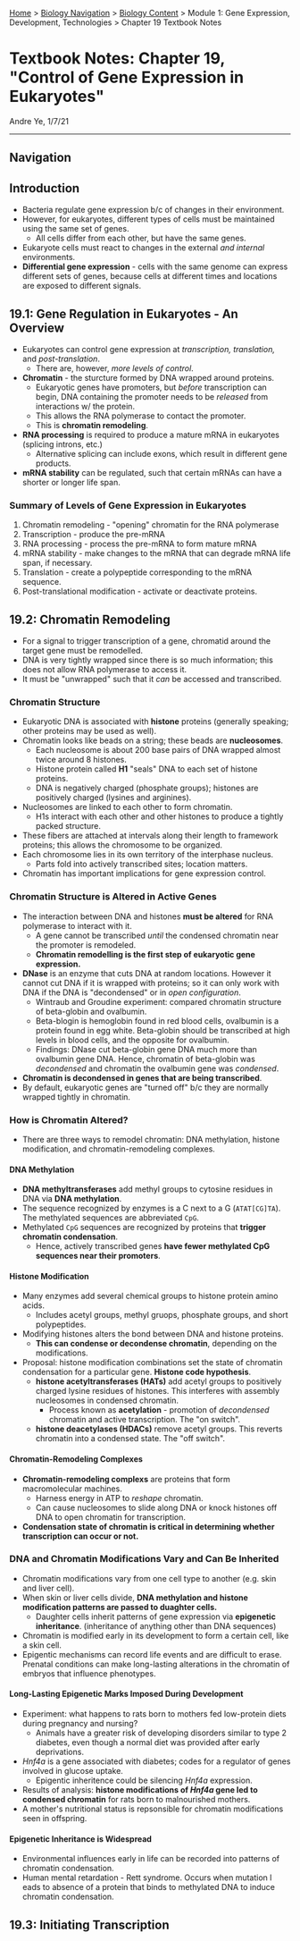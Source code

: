 [Home](https://andre-ye.github.io) > [Biology Navigation](https://andre-ye.github.io/biology/biology_navigation) > [Biology Content](https://andre-ye.github.io/biology/biology_navigation#biology-content) > Module 1: Gene Expression, Development, Technologies > Chapter 19 Textbook Notes

# Textbook Notes: Chapter 19, "Control of Gene Expression in Eukaryotes"
Andre Ye, 1/7/21

---

## Navigation

## Introduction
- Bacteria regulate gene expression b/c of changes in their environment.
- However, for eukaryotes, different types of cells must be maintained using the same set of genes.
  - All cells differ from each other, but have the same genes.
- Eukaryote cells must react to changes in the external  *and internal* environments.
- **Differential gene expression** - cells with the same genome can express different sets of genes, because cells at different times and locations are exposed to different signals.

## 19.1: Gene Regulation in Eukaryotes - An Overview
- Eukaryotes can control gene expression at *transcription, translation,* and *post-translation*.
  - There are, however, *more levels of control*.
- **Chromatin** - the sturcture formed by DNA wrapped around proteins.
  - Eukaryotic genes have promoters, but *before* transcription can begin, DNA containing the promoter needs to be *released* from interactions w/ the protein.
  - This allows the RNA polymerase to contact the promoter.
  - This is **chromatin remodeling**.
- **RNA processing** is required to produce a mature mRNA in eukaryotes (splicing introns, etc.)
  - Alternative splicing can include exons, which result in different gene products.
- **mRNA stability** can be regulated, such that certain mRNAs can have a shorter or longer life span.

### Summary of Levels of Gene Expression in Eukaryotes
1. Chromatin remodeling - "opening" chromatin for the RNA polymerase
2. Transcription - produce the pre-mRNA
3. RNA processing - process the pre-mRNA to form mature mRNA
4. mRNA stability - make changes to the mRNA that can degrade mRNA life span, if necessary.
5. Translation - create a polypeptide corresponding to the mRNA sequence.
6. Post-translational modification - activate or deactivate proteins.

## 19.2: Chromatin Remodeling
- For a signal to trigger transcription of a gene, chromatid around the target gene must be remodelled.
- DNA is very tightly wrapped since there is so much information; this does not allow RNA polymerase to access it.
- It must be "unwrapped" such that it *can* be accessed and transcribed.

### Chromatin Structure
- Eukaryotic DNA is associated with **histone** proteins (generally speaking; other proteins may be used as well).
- Chromatin looks like beads on a string; these beads are **nucleosomes**.
  - Each nucleosome is about 200 base pairs of DNA wrapped almost twice around 8 histones.
  - Histone protein called **H1** "seals" DNA to each set of histone proteins.
  - DNA is negatively charged (phosphate groups); histones are positively charged (lysines and arginines).
- Nucleosomes are linked to each other to form chromatin.
  - H1s interact with each other and other histones to produce a tightly packed structure.
- These fibers are attached at intervals along their length to framework proteins; this allows the chromosome to be organized.
- Each chromosome lies in its own territory of the interphase nucleus.
  - Parts fold into actively transcribed sites; location matters.
- Chromatin has important implications for gene expression control.

### Chromatin Structure is Altered in Active Genes
- The interaction between DNA and histones **must be altered** for RNA polymerase to interact with it.
  - A gene cannot be transcribed *until* the condensed chromatin near the promoter is remodeled.
  - **Chromatin remodelling is the first step of eukaryotic gene expression.**
- **DNase** is an enzyme that cuts DNA at random locations. However it cannot cut DNA if it is wrapped with proteins; so it can only work with DNA if the DNA is "decondensed" or in *open configuration*.
  - Wintraub and Groudine experiment: compared chromatin structure of beta-globin and ovalbumin.
  - Beta-blogin is hemoglobin found in red blood cells, ovalbumin is a protein found in egg white. Beta-globin should be transcribed at high levels in blood cells, and the opposite for ovalbumin.
  - Findings: DNase cut beta-globin gene DNA much more than ovalbumin gene DNA. Hence, chromatin of beta-globin was *decondensed* and chromatin the ovalbumin gene was *condensed*.
- **Chromatin is decondensed in genes that are being transcribed**.
- By default, eukaryotic genes are "turned off" b/c they are normally wrapped tightly in chromatin.

### How is Chromatin Altered?
- There are three ways to remodel chromatin: DNA methylation, histone modification, and chromatin-remodeling complexes.

#### DNA Methylation
- **DNA methyltransferases** add methyl groups to cytosine residues in DNA via **DNA methylation**.
- The sequence recognized by enzymes is a C next to a G (`ATAT[CG]TA`). The methylated sequences are abbreviated `CpG`.
- Methylated `CpG` sequences are recognized by proteins that **trigger chromatin condensation**.
  - Hence, actively transcribed genes **have fewer methylated CpG sequences near their promoters**.

#### Histone Modification
- Many enzymes add several chemical groups to histone protein amino acids.
  - Includes acetyl groups, methyl gruops, phosphate groups, and short polypeptides.
- Modifying histones alters the bond between DNA and histone proteins.
  - **This can condense or decondense chromatin**, depending on the modifications.
- Proposal: histone modification combinations set the state of chromatin condensation for a particular gene. **Histone code hypothesis**.
  - **histone acetyltransferases (HATs)** add acetyl groups to positively charged lysine residues of histones. This interferes with assembly nucleosomes in condensed chromatin.
    - Process known as **acetylation** - promotion of *decondensed* chromatin and active transcription. The "on switch".
  - **histone deacetylases (HDACs)** remove acetyl groups. This reverts chromatin into a condensed state. The "off switch".
  
#### Chromatin-Remodeling Complexes
- **Chromatin-remodeling complexs** are proteins that form macromolecular machines.
  - Harness energy in ATP to *reshape* chromatin.
  - Can cause nucleosomes to slide along DNA or knock histones off DNA to open chromatin for transcription.
- **Condensation state of chromatin is critical in determining whether transcription can occur or not.**

### DNA and Chromatin Modifications Vary and Can Be Inherited
- Chromatin modifications vary from one cell type to another (e.g. skin and liver cell).
- When skin or liver cells divide, **DNA methylation and histone modification patterns are passed to duaghter cells.**
  - Daughter cells inherit patterns of gene expression via **epigenetic inheritance**. (inheritance of anything other than DNA sequences)
- Chromatin is modified early in its development to form a certain cell, like a skin cell.
- Epigentic mechanisms can record life events and are difficult to erase. Prenatal conditions can make long-lasting alterations in the chromatin of embryos that influence phenotypes.

#### Long-Lasting Epigenetic Marks Imposed During Development
- Experiment: what happens to rats born to mothers fed low-protein diets during pregnancy and nursing?
  - Animals have a greater risk of developing disorders similar to type 2 diabetes, even though a normal diet was provided after early deprivations.
- *Hnf4a* is a gene associated with diabetes; codes for a regulator of genes involved in glucose uptake.
  - Epigentic inheritence could be silencing *Hnf4a* expression.
- Results of analysis: **histone modifications of *Hnf4a* gene led to condensed chromatin** for rats born to malnourished mothers.
- A mother's nutritional status is repsonsible for chromatin modifications seen in offspring.

#### Epigenetic Inheritance is Widespread
- Environmental influences early in life can be recorded into patterns of chromatin condensation.
- Human mental retardation - Rett syndrome. Occurs when mutation l eads to absence of a protein that binds to methylated DNA to induce chromatin condensation.

## 19.3: Initiating Transcription

























































